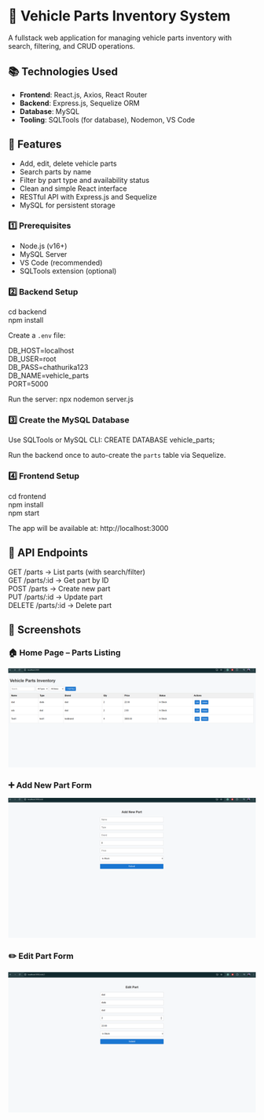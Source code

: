 # 🚗 Vehicle Parts Inventory System

A fullstack web application for managing vehicle parts inventory with search, filtering, and CRUD operations.

## 📚 Technologies Used
- **Frontend**: React.js, Axios, React Router
- **Backend**: Express.js, Sequelize ORM
- **Database**: MySQL
- **Tooling**: SQLTools (for database), Nodemon, VS Code

## 🚀 Features
- Add, edit, delete vehicle parts  
- Search parts by name  
- Filter by part type and availability status  
- Clean and simple React interface  
- RESTful API with Express.js and Sequelize  
- MySQL for persistent storage

### 1️⃣ Prerequisites
- Node.js (v16+)
- MySQL Server
- VS Code (recommended)
- SQLTools extension (optional)

### 2️⃣ Backend Setup
cd backend  
npm install

Create a `.env` file:

DB_HOST=localhost  
DB_USER=root  
DB_PASS=chathurika123  
DB_NAME=vehicle_parts  
PORT=5000

Run the server:
npx nodemon server.js

### 3️⃣ Create the MySQL Database
Use SQLTools or MySQL CLI:
CREATE DATABASE vehicle_parts;

Run the backend once to auto-create the `parts` table via Sequelize.

### 4️⃣ Frontend Setup
cd frontend  
npm install  
npm start

The app will be available at: http://localhost:3000

## 🧪 API Endpoints
GET    /parts         → List parts (with search/filter)  
GET    /parts/:id     → Get part by ID  
POST   /parts         → Create new part  
PUT    /parts/:id     → Update part  
DELETE /parts/:id     → Delete part

## 📸 Screenshots

### 🏠 Home Page – Parts Listing
![Home Page](https://github.com/ChathurikaPiyumali/vehicle-parts-inventory-chathurika/blob/main/Home.png?raw=true)

### ➕ Add New Part Form
![Add New Part](https://github.com/ChathurikaPiyumali/vehicle-parts-inventory-chathurika/blob/main/addnewpart.png?raw=true)

### ✏️ Edit Part Form
![Edit Part](https://github.com/ChathurikaPiyumali/vehicle-parts-inventory-chathurika/blob/main/editpart.png?raw=true)



